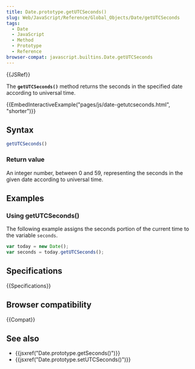 ```yaml
---
title: Date.prototype.getUTCSeconds()
slug: Web/JavaScript/Reference/Global_Objects/Date/getUTCSeconds
tags:
  - Date
  - JavaScript
  - Method
  - Prototype
  - Reference
browser-compat: javascript.builtins.Date.getUTCSeconds
---
```

{{JSRef}}

The **`getUTCSeconds()`** method returns the seconds in the specified date
according to universal time.

{{EmbedInteractiveExample("pages/js/date-getutcseconds.html", "shorter")}}

## Syntax

```js
getUTCSeconds()
```

### Return value

An integer number, between 0 and 59, representing the seconds in the given date
according to universal time.

## Examples

### Using getUTCSeconds()

The following example assigns the seconds portion of the current time to the
variable `seconds`.

```js
var today = new Date();
var seconds = today.getUTCSeconds();
```

## Specifications

{{Specifications}}

## Browser compatibility

{{Compat}}

## See also

- {{jsxref("Date.prototype.getSeconds()")}}
- {{jsxref("Date.prototype.setUTCSeconds()")}}
